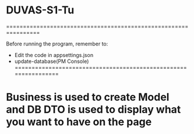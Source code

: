 # DUVAS-S1-Tu
================================================================

Before running the program, remember to:
- Edit the code in appsettings.json
- update-database(PM Console)
================================================================

Business is used to create Model and DB
DTO is used to display what you want to have on the page
================================================================
